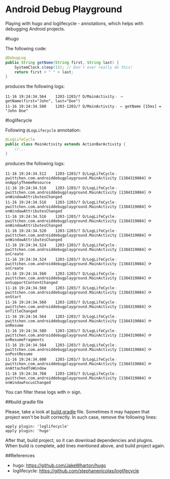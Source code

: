 Android Debug Playground
======================

Playing with hugo and loglifecycle - annotations, which helps with debugging Android projects.

#hugo

The following code:

```java
@DebugLog
public String getName(String first, String last) {
    SystemClock.sleep(15); // Don't ever really do this!
    return first + " " + last;
}
```

produces the following logs:

```
11-16 19:24:34.564    1203-1203/? D/MainActivity﹕ ⇢ getName(first="John", last="Doe")
11-16 19:24:34.580    1203-1203/? D/MainActivity﹕ ⇠ getName [15ms] = "John Doe"
```

#loglifecycle

Following `@LogLifecycle` annotation:

```java
@LogLifeCycle
public class MainActivity extends ActionBarActivity {
    //...
}
```

produces the following logs:

```
11-16 19:24:34.512    1203-1203/? D/LogLifeCycle﹕ pwittchen.com.androiddebugplayground.MainActivity [1384319084] ⟳ onApplyThemeResource
11-16 19:24:34.516    1203-1203/? D/LogLifeCycle﹕ pwittchen.com.androiddebugplayground.MainActivity [1384319084] ⟳ onWindowAttributesChanged
11-16 19:24:34.516    1203-1203/? D/LogLifeCycle﹕ pwittchen.com.androiddebugplayground.MainActivity [1384319084] ⟳ onWindowAttributesChanged
11-16 19:24:34.516    1203-1203/? D/LogLifeCycle﹕ pwittchen.com.androiddebugplayground.MainActivity [1384319084] ⟳ onWindowAttributesChanged
11-16 19:24:34.520    1203-1203/? D/LogLifeCycle﹕ pwittchen.com.androiddebugplayground.MainActivity [1384319084] ⟳ onWindowAttributesChanged
11-16 19:24:34.524    1203-1203/? D/LogLifeCycle﹕ pwittchen.com.androiddebugplayground.MainActivity [1384319084] ⟳ onCreate
11-16 19:24:34.524    1203-1203/? D/LogLifeCycle﹕ pwittchen.com.androiddebugplayground.MainActivity [1384319084] ⟳ onCreate
11-16 19:24:34.560    1203-1203/? D/LogLifeCycle﹕ pwittchen.com.androiddebugplayground.MainActivity [1384319084] ⟳ onSupportContentChanged
11-16 19:24:34.560    1203-1203/? D/LogLifeCycle﹕ pwittchen.com.androiddebugplayground.MainActivity [1384319084] ⟳ onStart
11-16 19:24:34.560    1203-1203/? D/LogLifeCycle﹕ pwittchen.com.androiddebugplayground.MainActivity [1384319084] ⟳ onTitleChanged
11-16 19:24:34.564    1203-1203/? D/LogLifeCycle﹕ pwittchen.com.androiddebugplayground.MainActivity [1384319084] ⟳ onResume
11-16 19:24:34.580    1203-1203/? D/LogLifeCycle﹕ pwittchen.com.androiddebugplayground.MainActivity [1384319084] ⟳ onResumeFragments
11-16 19:24:34.584    1203-1203/? D/LogLifeCycle﹕ pwittchen.com.androiddebugplayground.MainActivity [1384319084] ⟳ onPostResume
11-16 19:24:34.600    1203-1203/? D/LogLifeCycle﹕ pwittchen.com.androiddebugplayground.MainActivity [1384319084] ⟳ onAttachedToWindow
11-16 19:24:34.760    1203-1203/? D/LogLifeCycle﹕ pwittchen.com.androiddebugplayground.MainActivity [1384319084] ⟳ onWindowFocusChanged
```

You can filter these logs with `⟳` sign.

##build.gradle file

Please, take a look at [build.gradle](https://github.com/pwittchen/AndroidDebugPlayground/blob/master/app/build.gradle) file. Sometimes it may happen that project won't be built correctly. In such case, remove the following lines:

```
apply plugin: 'loglifecycle'
apply plugin: 'hugo'
```

After that, build project, so it can download dependencies and plugins. When build is complete, add lines mentioned above, and build project again.

##References
- hugo: https://github.com/JakeWharton/hugo
- loglifecycle: https://github.com/stephanenicolas/loglifecycle